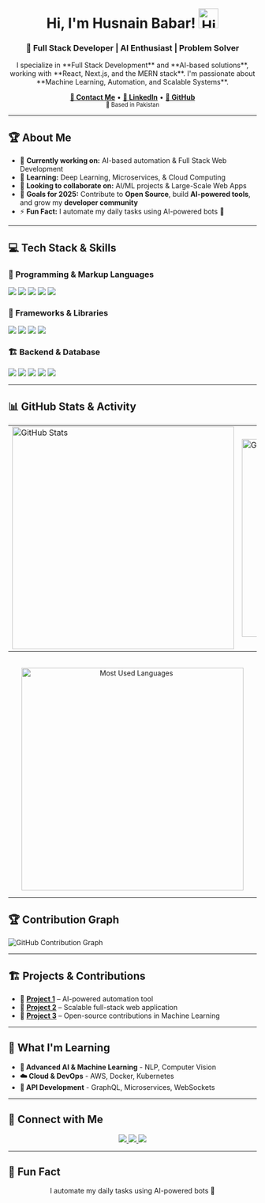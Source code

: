 <!-- HEADER & INTRODUCTION -->
<h1 align="center">
  Hi, I'm Husnain Babar! <img src="https://user-images.githubusercontent.com/18350557/176309783-0785949b-9127-417c-8b55-ab5a4333674e.gif" width="40" alt="Hi there!"/>
</h1>
<h3 align="center">🚀 Full Stack Developer | AI Enthusiast | Problem Solver</h3>

<p align="center">
  I specialize in **Full Stack Development** and **AI-based solutions**, working with **React, Next.js, and the MERN stack**. 
  I'm passionate about **Machine Learning, Automation, and Scalable Systems**.
</p>

<div align="center">
  <a href="mailto:husnain.babar.dev@gmail.com"><strong>📧 Contact Me</strong></a> •
  <a href="https://www.linkedin.com/in/husnain-babar-45b581253" target="_blank"><strong>💼 LinkedIn</strong></a> •
  <a href="https://github.com/Husnain555" target="_blank"><strong>🐙 GitHub</strong></a>
  <br />
  <sub>📍 Based in Pakistan</sub>
</div>

---

## 🏆 About Me

- 🔭 **Currently working on:** AI-based automation & Full Stack Web Development  
- 🌱 **Learning:** Deep Learning, Microservices, & Cloud Computing  
- 🤝 **Looking to collaborate on:** AI/ML projects & Large-Scale Web Apps  
- 🎯 **Goals for 2025:** Contribute to **Open Source**, build **AI-powered tools**, and grow my **developer community**  
- ⚡ **Fun Fact:** I automate my daily tasks using AI-powered bots 🤖  

---

## 💻 Tech Stack & Skills

### 🚀 Programming & Markup Languages
<p align="left">
  <img src="https://img.shields.io/badge/JavaScript-F7DF1E?style=for-the-badge&logo=javascript&logoColor=black" />
  <img src="https://img.shields.io/badge/TypeScript-3178C6?style=for-the-badge&logo=typescript&logoColor=white" />
  <img src="https://img.shields.io/badge/Python-3776AB?style=for-the-badge&logo=python&logoColor=white" />
  <img src="https://img.shields.io/badge/HTML5-E34F26?style=for-the-badge&logo=html5&logoColor=white" />
  <img src="https://img.shields.io/badge/CSS3-1572B6?style=for-the-badge&logo=css3&logoColor=white" />
</p>

### 🌟 Frameworks & Libraries
<p align="left">
  <img src="https://img.shields.io/badge/React-61DAFB?style=for-the-badge&logo=react&logoColor=black" />
  <img src="https://img.shields.io/badge/Next.js-000000?style=for-the-badge&logo=next.js&logoColor=white" />
  <img src="https://img.shields.io/badge/Vue.js-4FC08D?style=for-the-badge&logo=vue.js&logoColor=white" />
  <img src="https://img.shields.io/badge/TailwindCSS-38B2AC?style=for-the-badge&logo=tailwind-css&logoColor=white" />
</p>

### 🏗️ Backend & Database
<p align="left">
  <img src="https://img.shields.io/badge/Node.js-339933?style=for-the-badge&logo=node.js&logoColor=white" />
  <img src="https://img.shields.io/badge/Express.js-000000?style=for-the-badge&logo=express&logoColor=white" />
  <img src="https://img.shields.io/badge/NestJS-E0234E?style=for-the-badge&logo=nestjs&logoColor=white" />
  <img src="https://img.shields.io/badge/MongoDB-47A248?style=for-the-badge&logo=mongodb&logoColor=white" />
  <img src="https://img.shields.io/badge/MySQL-4479A1?style=for-the-badge&logo=mysql&logoColor=white" />
</p>

---

## 📊 GitHub Stats & Activity

<div align="center">

  <!-- Stats and Streak in One Row -->
  <table>
    <tr>
      <td>
        <a href="https://github.com/Husnain555">
          <img src="https://github-readme-stats.vercel.app/api?username=Husnain555&show_icons=true&count_private=true&bg_color=6A0DAD&title_color=ffffff&text_color=ffffff&icon_color=ffffff&hide_border=true" alt="GitHub Stats" width="450px"/>
        </a>
      </td>
      <td>
        <a href="https://github.com/Husnain555">
          <img src="https://github-readme-streak-stats.herokuapp.com/?user=Husnain555&theme=highcontrast&hide_border=true&border_radius=10" alt="GitHub Streak" width="400px"/>
        </a>
      </td>
    </tr>
  </table>

  <br />

  <!-- Most Used Languages in Next Row -->
  <a href="https://github.com/Husnain555">
    <img src="https://github-readme-stats.vercel.app/api/top-langs/?username=Husnain555&layout=compact&bg_color=6A0DAD&title_color=ffffff&text_color=ffffff&icon_color=ffffff&hide_border=true" alt="Most Used Languages" width="450px"/>
  </a>

</div>

---

## 🏆 Contribution Graph
![GitHub Contribution Graph](https://github.com/Husnain555/Husnain555/raw/output/github-contribution-grid-snake.svg)

---

## 🏗️ Projects & Contributions

- 🔹 **[Project 1](#)** – AI-powered automation tool  
- 🔹 **[Project 2](#)** – Scalable full-stack web application  
- 🔹 **[Project 3](#)** – Open-source contributions in Machine Learning  

---

## 📖 What I'm Learning

- **🧠 Advanced AI & Machine Learning** - NLP, Computer Vision  
- **☁️ Cloud & DevOps** - AWS, Docker, Kubernetes  
- **🔌 API Development** - GraphQL, Microservices, WebSockets  

---

## 🔗 Connect with Me

<p align="center">
  <a href="https://www.linkedin.com/in/husnain-babar-45b581253" target="_blank">
    <img src="https://img.shields.io/badge/LinkedIn-0A66C2?style=for-the-badge&logo=linkedin&logoColor=white" />
  </a>
  <a href="https://github.com/Husnain555" target="_blank">
    <img src="https://img.shields.io/badge/GitHub-181717?style=for-the-badge&logo=github&logoColor=white" />
  </a>
  <a href="mailto:husnain.babar.dev@gmail.com">
    <img src="https://img.shields.io/badge/Email-D14836?style=for-the-badge&logo=gmail&logoColor=white" />
  </a>
</p>

---

## 🤫 Fun Fact

<p align="center">
  I automate my daily tasks using AI-powered bots 🤖
</p>
